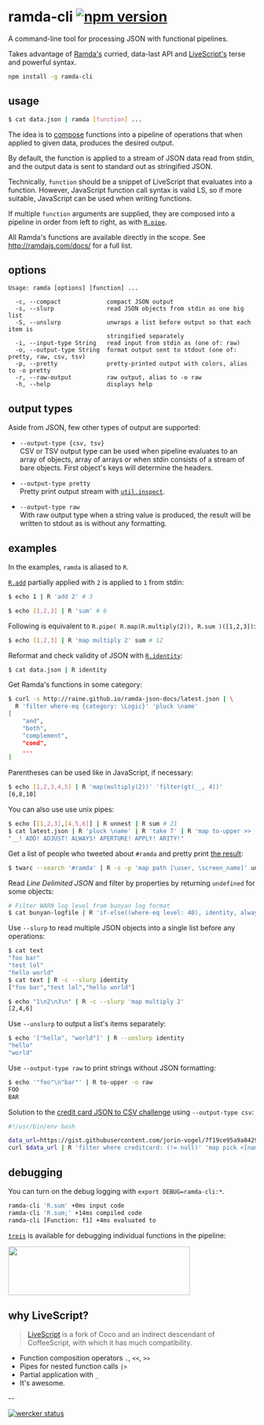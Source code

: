# ramda-cli [![npm version](https://badge.fury.io/js/ramda-cli.svg)](https://www.npmjs.com/package/ramda-cli)

A command-line tool for processing JSON with functional pipelines.

Takes advantage of [Ramda's](http://ramdajs.com) curried, data-last API and
[LiveScript's](http://livescript.net) terse and powerful syntax.

```sh
npm install -g ramda-cli
```

## usage

```sh
$ cat data.json | ramda [function] ...
```

The idea is to [compose][1] functions into a pipeline of operations that when
applied to given data, produces the desired output.

By default, the function is applied to a stream of JSON data read from stdin,
and the output data is sent to standard out as stringified JSON.

Technically, `function` should be a snippet of LiveScript that evaluates into
a function. However, JavaScript function call syntax is valid LS, so if more
suitable, JavaScript can be used when writing functions.

If multiple `function` arguments are supplied, they are composed into a
pipeline in  order from left to right, as with
[`R.pipe`](http://ramdajs.com/docs/#pipe).

All Ramda's functions are available directly in the scope. See
http://ramdajs.com/docs/ for a full list.

## options

```
Usage: ramda [options] [function] ...

  -c, --compact             compact JSON output
  -s, --slurp               read JSON objects from stdin as one big list
  -S, --unslurp             unwraps a list before output so that each item is
                            stringified separately
  -i, --input-type String   read input from stdin as (one of: raw)
  -o, --output-type String  format output sent to stdout (one of: pretty, raw, csv, tsv)
  -p, --pretty              pretty-printed output with colors, alias to -o pretty
  -r, --raw-output          raw output, alias to -o raw
  -h, --help                displays help
```

## output types

Aside from JSON, few other types of output are supported:

- `--output-type {csv, tsv}`  
  CSV or TSV output type can be used when pipeline evaluates to an array of
  objects, array of arrays or when stdin consists of a stream of bare
  objects. First object's keys will determine the headers.

- `--output-type pretty`  
  Pretty print output stream with
  [`util.inspect`](https://nodejs.org/api/util.html#util_util_inspect_object_options).

- `--output-type raw`  
  With raw output type when a string value is produced, the result will be
  written to stdout as is without any formatting.

## examples

In the examples, `ramda` is aliased to `R`.

[`R.add`](http://ramdajs.com/docs/#add) partially applied with `2` is applied
to `1` from stdin:

```sh
$ echo 1 | R 'add 2' # 3
```

```sh
$ echo [1,2,3] | R 'sum' # 6
```

Following is equivalent to `R.pipe( R.map(R.multiply(2)), R.sum )([1,2,3])`:

```sh
$ echo [1,2,3] | R 'map multiply 2' sum # 12
```

Reformat and check validity of JSON with [`R.identity`](http://ramdajs.com/docs/#identity):

```sh
$ cat data.json | R identity
```

Get Ramda's functions in some category:

```sh
$ curl -s http://raine.github.io/ramda-json-docs/latest.json | \
  R 'filter where-eq {category: \Logic}' 'pluck \name'
[
    "and",
    "both",
    "complement",
    "cond",
    ...
]
```

Parentheses can be used like in JavaScript, if necessary:

```sh
$ echo [1,2,3,4,5] | R 'map(multiply(2))' 'filter(gt(__, 4))'
[6,8,10]
```

You can also use use unix pipes:

```sh
$ echo [[1,2,3],[4,5,6]] | R unnest | R sum # 21
$ cat latest.json | R 'pluck \name' | R 'take 7' | R 'map to-upper >> (+ \!)' | R 'join " "'
"__! ADD! ADJUST! ALWAYS! APERTURE! APPLY! ARITY!"
```

Get a list of people who tweeted about `#ramda` and pretty print [the
result](https://raw.githubusercontent.com/raine/ramda-cli/media/twarc-ramda.png):

``` sh
$ twarc --search '#ramda' | R -s -p 'map path [\user, \screen_name]' uniq
```

Read *Line Delimited JSON* and filter by properties by returning `undefined`
for some objects:

```sh
# Filter WARN log level from bunyan log format
$ cat bunyan-logfile | R 'if-else((where-eq level: 40), identity, always void)'
```

Use `--slurp` to read multiple JSON objects into a single list before any
operations:

```sh
$ cat text
"foo bar"
"test lol"
"hello world"
$ cat text | R -c --slurp identity
["foo bar","test lol","hello world"]

$ echo "1\n2\n3\n" | R -c --slurp 'map multiply 2'
[2,4,6]
```

Use `--unslurp` to output a list's items separately:

```sh
$ echo '["hello", "world"]' | R --unslurp identity
"hello"
"world"
```

Use `--output-type raw` to print strings without JSON formatting:

```sh
$ echo '"foo"\n"bar"' | R to-upper -o raw
FOO
BAR
```

Solution to the [credit card JSON to CSV
challenge](https://gist.github.com/jorin-vogel/2e43ffa981a97bc17259) using
`--output-type csv`:

```bash
#!/usr/bin/env bash

data_url=https://gist.githubusercontent.com/jorin-vogel/7f19ce95a9a842956358/raw/e319340c2f6691f9cc8d8cc57ed532b5093e3619/data.json
curl $data_url | R 'filter where creditcard: (!= null)' 'map pick <[name creditcard]>' -o csv > `date "+%Y%m%d"`.csv
```

## debugging

You can turn on the debug logging with `export DEBUG=ramda-cli:*`.

```sh
ramda-cli 'R.sum' +0ms input code
ramda-cli 'R.sum;' +14ms compiled code
ramda-cli [Function: f1] +4ms evaluated to
```

[`treis`](https://github.com/raine/treis) is available for debugging
individual functions in the pipeline:

<img width="370" height="99" src="https://raw.githubusercontent.com/raine/ramda-cli/media/treis-face.png" />

## why LiveScript?

> [LiveScript](http://livescript.net) is a fork of Coco and an indirect
descendant of CoffeeScript, with which it has much compatibility.

- Function composition operators `.`, `<<`, `>>`
- Pipes for nested function calls `|>`
- Partial application with `_`
- It's awesome.

--

[![wercker status](https://app.wercker.com/status/92dbf35ece249fade3e8198181d93ec1/s "wercker status")](https://app.wercker.com/project/bykey/92dbf35ece249fade3e8198181d93ec1)

[1]: http://en.wikipedia.org/wiki/Function_composition_%28computer_science%29
